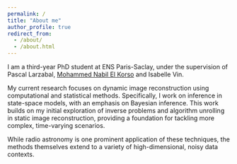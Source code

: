 ```yaml
---
permalink: /
title: "About me"
author_profile: true
redirect_from: 
  - /about/
  - /about.html
---
```


I am a third-year PhD student at ENS Paris-Saclay, under the supervision of Pascal Larzabal, [Mohammed Nabil El Korso](https://l2s.centralesupelec.fr/en/u/el-korso-mohammed-nabil/) and Isabelle Vin. 


My current research focuses on dynamic image reconstruction using computational and statistical methods. Specifically, I work on inference in state-space models, with an emphasis on Bayesian inference. This work builds on my initial exploration of inverse problems and algorithm unrolling in static image reconstruction, providing a foundation for tackling more complex, time-varying scenarios. 

While radio astronomy is one prominent application of these techniques, the methods themselves extend to a variety of high-dimensional, noisy data contexts.
